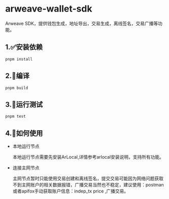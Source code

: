 # arweave-wallet-sdk

Arweave SDK，提供钱包生成，地址导出，交易生成，离线签名，交易广播等功能。

## 1.✅安装依赖

```shell
pnpm install
```

## 2.🫡编译

```shell
pnpm build
```


## 3.👻运行测试

```shell
pnpm test
```

## 4.👀如何使用

- 本地运行节点

  本地运行节点需要先安装ArLocal,详情参考arlocal安装说明，支持所有功能。

- 连接主网节点

  主网节点暂时只能使用交易创建和离线签名，提交交易可能因为网络问题获取不到主网账户的相关数据报错，广播交易当然也不稳定，建议使用：postman或者apifox手动获取账户信息：indep_tx  price ,广播交易。
